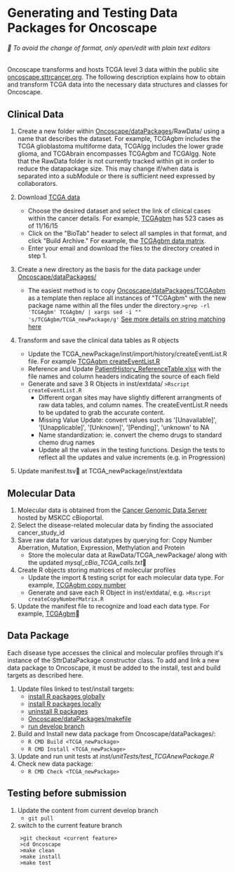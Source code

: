 # **Generating and Testing Data Packages for Oncoscape** 
###### :pushpin: To avoid the change of format, only open/edit with plain text editors

Oncoscape transforms and hosts TCGA level 3 data within the public site [oncoscape.sttrcancer.org](http://oncoscape.sttrcancer.org).  The following description explains how to obtain and transform TCGA data into the necessary data structures and classes for Oncoscape.

## Clinical Data
1. Create a new folder within [Oncoscape/dataPackages](https://github.com/FredHutch/Oncoscape/tree/develop/dataPackages)/RawData/ using a name that describes the dataset.  For example, TCGAgbm includes the TCGA glioblastoma multiforme data, TCGAlgg includes the lower grade glioma, and TCGAbrain encompasses TCGAgbm and TCGAlgg.  Note that the RawData folder is not currently tracked within git in order to reduce the datapackage size.  This may change if/when data is separated into a subModule or there is sufficient need expressed by collaborators.
2. Download [TCGA data](https://tcga-data.nci.nih.gov/tcga/)
	* Choose the desired dataset and select the link of clinical cases within the cancer details.  For example, [TCGAgbm](https://tcga-data.nci.nih.gov/tcga/tcgaCancerDetails.jsp?diseaseType=GBM&diseaseName=Glioblastoma%20multiforme) has 523 cases as of 11/16/15
	* Click on the "BioTab" header to select all samples in that format, and click "Build Archive."  For example, the [TCGAgbm data matrix](https://tcga-data.nci.nih.gov/tcga/dataAccessMatrix.htm?mode=ApplyFilter&showMatrix=true&diseaseType=GBM&tumorNormal=TN&tumorNormal=T&tumorNormal=NT&platformType=-999).
	* Enter your email and download the files to the directory created in step 1.
3. Create a new directory as the basis for the data package under  [Oncoscape/dataPackages/](https://github.com/FredHutch/Oncoscape/tree/develop/dataPackages/)
	* The easiest method is to copy [Oncoscape/dataPackages/TCGAgbm](https://github.com/FredHutch/Oncoscape/tree/develop/dataPackages/TCGAgbm) as a template then replace all instances of "TCGAgbm" with the new package name within all the files under the directory.```>grep -rl 'TCGAgbm' TCGAgbm/ | xargs sed -i "" 's/TCGAgbm/TCGA_newPackage/g'``` [See more details on string matching here](http://vasir.net/blog/ubuntu/replace_string_in_multiple_files) 
	


4. Transform and save the clinical data tables as R objects
	* Update the TCGA_newPackage/inst/import/history/createEventList.R file.  For example [TCGAgbm createEventList.R](https://github.com/FredHutch/Oncoscape/blob/develop/dataPackages/TCGAgbm/inst/import/history/createEventList.R)
	* Reference and Update [PatientHistory_ReferenceTable.xlsx](https://github.com/FredHutch/Oncoscape/blob/develop/dataPackages/PatientHistory_ReferenceTable.xlsx) with the file names and column headers indicating the source of each field
	* Generate and save 3 R Objects in inst/extdata/ ```>Rscript createEventList.R```
		* Different organ sites may have slightly different arrangments of raw data tables, and column names. The createEventList.R needs to be updated to grab the accurate content.
		* Missing Value Update: convert values such as '[Unavailable]', '[Unapplicable]', '[Unknown]', '[Pending]', 'unknown' to NA
		* Name standardization: ie. convert the chemo drugs to standard chemo drug names 
		* Update all the values in the testing functions. Design the tests to reflect all the updates and value increments (e.g. in Progression)
		
6. Update manifest.tsv:pushpin: at TCGA_newPackage/inst/extdata 
 	 
## Molecular Data
1. Molecular data is obtained from the [Cancer Genomic Data Server](http://www.cbioportal.org/web_api.jsp) hosted by MSKCC cBioportal.
2. Select the disease-related molecular data by finding the associated cancer_study_id
3. Save raw data for various datatypes by querying for: Copy Number Aberration, Mutation, Expression, Methylation and Protein
	* Store the molecular data at RawData/TCGA_newPackage/ along with the updated _mysql_cBio_TCGA_calls.txt_:pushpin: 
4. Create R objects storing matrices of molecular profiles
	* Update the import & testing script for each molecular data type. For example, [TCGAgbm copy number](https://github.com/FredHutch/Oncoscape/tree/develop/dataPackages/TCGAgbm/inst/import/copyNumber)
	* Generate and save each R Object in inst/extdata/, e.g. ```>Rscript createCopyNumberMatrix.R```
5. Update the manifest file to recognize and load each data type.  For example,  [TCGAgbm](https://github.com/FredHutch/Oncoscape/tree/develop/dataPackages/TCGAgbm/inst/extdata/manifest.tsv):pushpin: 

## Data Package
Each disease type accesses the clinical and molecular profiles through it's instance of the SttrDataPackage constructor class.  To add and link a new data package to Oncoscape, it must be added to the install, test and build targets as described here.

1. Update files linked to test/install targets:
	* [install R packages globally](https://github.com/FredHutch/Oncoscape/tree/develop/installRpackages_global.sh)
	* [install R packages locally](https://github.com/FredHutch/Oncoscape/tree/develop/installRpackages_local.sh)
	* [uninstall R packages](https://github.com/FredHutch/Oncoscape/tree/develop/removeInstalledOncoscapePackages.R)
	* [Oncoscape/dataPackages/makefile](https://github.com/FredHutch/Oncoscape/blob/develop/dataPackages/makefile)
	* [run develop branch](https://github.com/FredHutch/Oncoscape/blob/develop/Oncoscape/inst/scripts/apps/oncoscape/runOncoscapeApp-7777.R)
2.  Build and Install new data package from Oncoscape/dataPackages/:
	* `R CMD Build <TCGA_newPackage>`
	* `R CMD Install <TCGA_newPackage>`
3. Update and run unit tests at _inst/unitTests/test_TCGAnewPackage.R_
4. Check new data package:
	* `R CMD Check <TCGA_newPackage>`

## Testing before submission
1.	Update the content from current develop branch
	* `git pull`
2.  switch to the current feature branch
```
	>git checkout <current feature>
	>cd Oncoscape
	>make clean
	>make install
	>make test
```
